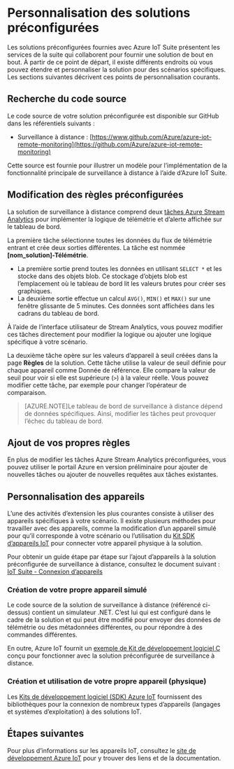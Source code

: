 <properties
	pageTitle="Personnalisation des solutions préconfigurées | Microsoft Azure"
	description="Fournit des conseils sur la personnalisation des solutions préconfigurées Azure IoT Suite."
	services=""
	documentationCenter=".net"
	authors="stevehob"
	manager="timlt"
	editor=""/>

<tags
     ms.service="na"
     ms.devlang="dotnet"
     ms.topic="article"
     ms.tgt_pltfrm="na"
     ms.workload="na"
     ms.date="09/29/2015"
     ms.author="stevehob"/>

# Personnalisation des solutions préconfigurées

Les solutions préconfigurées fournies avec Azure IoT Suite présentent les services de la suite qui collaborent pour fournir une solution de bout en bout. À partir de ce point de départ, il existe différents endroits où vous pouvez étendre et personnaliser la solution pour des scénarios spécifiques. Les sections suivantes décrivent ces points de personnalisation courants.

## Recherche du code source

Le code source de votre solution préconfigurée est disponible sur GitHub dans les référentiels suivants :

- Surveillance à distance : [https://www.github.com/Azure/azure-iot-remote-monitoring](https://github.com/Azure/azure-iot-remote-monitoring)

Cette source est fournie pour illustrer un modèle pour l’implémentation de la fonctionnalité principale de surveillance à distance à l’aide d’Azure IoT Suite.

## Modification des règles préconfigurées

La solution de surveillance à distance comprend deux [tâches Azure Stream Analytics](http://azure.microsoft.com/services/stream-analytics) pour implémenter la logique de télémétrie et d’alerte affichée sur le tableau de bord.

La première tâche sélectionne toutes les données du flux de télémétrie entrant et crée deux sorties différentes. La tâche est nommée **[nom\_solution]-Télémétrie**.

- La première sortie prend toutes les données en utilisant `SELECT *` et les stocke dans des objets blob. Ce stockage d’objets blob est l’emplacement où le tableau de bord lit les valeurs brutes pour créer ses graphiques.
- La deuxième sortie effectue un calcul `AVG()`, `MIN()` et `MAX()` sur une fenêtre glissante de 5 minutes. Ces données sont affichées dans les cadrans du tableau de bord.

À l’aide de l’interface utilisateur de Stream Analytics, vous pouvez modifier ces tâches directement pour modifier la logique ou ajouter une logique spécifique à votre scénario.

La deuxième tâche opère sur les valeurs d’appareil à seuil créées dans la page **Règles** de la solution. Cette tâche utilise la valeur de seuil définie pour chaque appareil comme Donnée de référence. Elle compare la valeur de seuil pour voir si elle est supérieure (`>`) à la valeur réelle. Vous pouvez modifier cette tâche, par exemple pour changer l’opérateur de comparaison.

> [AZURE.NOTE]Le tableau de bord de surveillance à distance dépend de données spécifiques. Ainsi, modifier les tâches peut provoquer l’échec du tableau de bord.

## Ajout de vos propres règles

En plus de modifier les tâches Azure Stream Analytics préconfigurées, vous pouvez utiliser le portail Azure en version préliminaire pour ajouter de nouvelles tâches ou ajouter de nouvelles requêtes aux tâches existantes.

## Personnalisation des appareils

L’une des activités d’extension les plus courantes consiste à utiliser des appareils spécifiques à votre scénario. Il existe plusieurs méthodes pour travailler avec des appareils, comme la modification d’un appareil simulé pour qu’il corresponde à votre scénario ou l’utilisation du [Kit SDK d’appareils IoT][] pour connecter votre appareil physique à la solution.

Pour obtenir un guide étape par étape sur l’ajout d’appareils à la solution préconfigurée de surveillance à distance, consultez le document suivant : [IoT Suite - Connexion d’appareils](iot-suite-connecting-devices.md)

### Création de votre propre appareil simulé

Le code source de la solution de surveillance à distance (référencé ci-dessus) contient un simulateur .NET. C’est lui qui est configuré dans le cadre de la solution et qui peut être modifié pour envoyer des données de télémétrie ou des métadonnées différentes, ou pour répondre à des commandes différentes.

En outre, Azure IoT fournit un [exemple de Kit de développement logiciel C](https://github.com/Azure/azure-iot-sdks/c/serializer/samples/remote_monitoring) conçu pour fonctionner avec la solution préconfigurée de surveillance à distance.

### Création et utilisation de votre propre appareil (physique)

Les [Kits de développement logiciel (SDK) Azure IoT](https://github.com/Azure/azure-iot-sdks) fournissent des bibliothèques pour la connexion de nombreux types d’appareils (langages et systèmes d’exploitation) à des solutions IoT.

## Étapes suivantes

Pour plus d’informations sur les appareils IoT, consultez le [site de développement Azure IoT](http://azure.microsoft.com/develop/iot) pour y trouver des liens et de la documentation.

[Kit SDK d’appareils IoT]: https://azure.microsoft.com/documentation/articles/iot-hub-sdks-summary/

<!---HONumber=Nov15_HO3-->